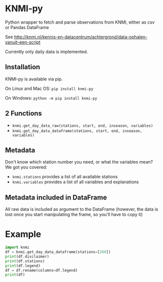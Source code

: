 # KNMI-py
Python wrapper to fetch and parse observations from KNMI,
either as csv or Pandas DataFrame

See http://knmi.nl/kennis-en-datacentrum/achtergrond/data-ophalen-vanuit-een-script

Currently only daily data is implemented.

## Installation
KNMI-py is available via pip.

On Linux and Mac OS: `pip install knmi-py`

On Windows: `python -m pip install knmi-py`

## 2 Functions
- `knmi.get_day_data_raw(stations, start, end, inseason, variables)`
- `knmi.get_day_data_dataframe(stations, start, end, inseason, variables)`

## Metadata
Don't know which station number you need, or what the variables mean?
We got you covered:

- `knmi.stations` provides a list of all available stations
- `knmi.variables` provides a list of all variables and explanations

## Metadata included in DataFrame
All raw data is included as argument to the DataFrame
(however, the data is lost once you start manipulating the frame, so you'll have to copy it)

# Example

```python
import knmi
df = knmi.get_day_data_dataframe(stations=[260])
print(df.disclaimer)
print(df.stations)
print(df.legend)
df = df.rename(columns=df.legend)
print(df)
```